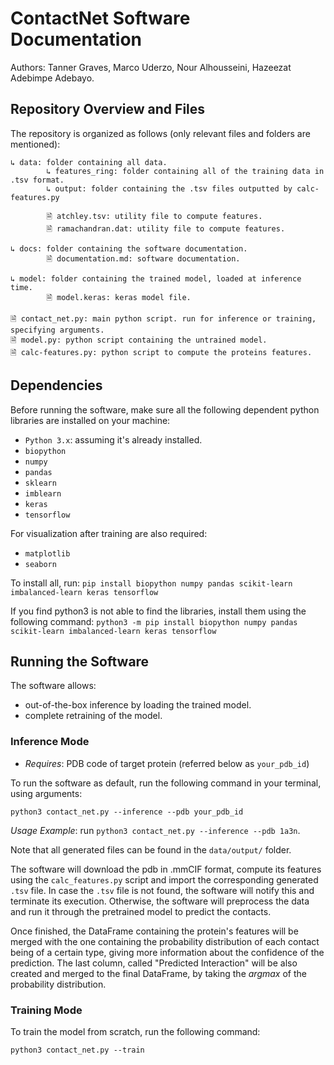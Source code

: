 # ContactNet Software Documentation

Authors: Tanner Graves, Marco Uderzo, Nour Alhousseini, Hazeezat Adebimpe Adebayo.

## Repository Overview and Files

The repository is organized as follows (only relevant files and folders are mentioned):

```
↳ data: folder containing all data.
        ↳ features_ring: folder containing all of the training data in .tsv format.
        ↳ output: folder containing the .tsv files outputted by calc-features.py

        🗎 atchley.tsv: utility file to compute features.
        🗎 ramachandran.dat: utility file to compute features.

↳ docs: folder containing the software documentation.
        🗎 documentation.md: software documentation.

↳ model: folder containing the trained model, loaded at inference time.
        🗎 model.keras: keras model file.
      
🗎 contact_net.py: main python script. run for inference or training, specifying arguments.
🗎 model.py: python script containing the untrained model.
🗎 calc-features.py: python script to compute the proteins features.
```

## Dependencies

Before running the software, make sure all the following dependent python libraries are installed on your machine:

- `Python 3.x`: assuming it's already installed.
- `biopython`
- `numpy`
- `pandas`
- `sklearn`
- `imblearn`
- `keras`
- `tensorflow`

For visualization after training are also required:
- `matplotlib`
- `seaborn`

To install all, run: `pip install biopython numpy pandas scikit-learn imbalanced-learn keras tensorflow` 

If you find python3 is not able to find the libraries, install them using the following command: `python3 -m pip install biopython numpy pandas scikit-learn imbalanced-learn keras tensorflow`



## Running the Software

The software allows:
- out-of-the-box inference by loading the trained model.
- complete retraining of the model.

### Inference Mode

- _Requires_: PDB code of target protein (referred below as `your_pdb_id`)
 
To run the software as default, run the following command in your terminal, using arguments:

`python3 contact_net.py --inference --pdb your_pdb_id`

*Usage Example*: run `python3 contact_net.py --inference --pdb 1a3n`.

Note that all generated files can be found in the `data/output/` folder. 

The software will download the pdb in .mmCIF format, compute its features using the `calc_features.py` script and import the corresponding generated `.tsv` file. In case the `.tsv` file is not found, the software will notify this and terminate its execution. Otherwise, the software will preprocess the data and run it through the pretrained model to predict the contacts.

Once finished, the DataFrame containing the protein's features will be merged with the one containing the probability distribution of each contact being of a certain type, giving more information about the confidence of the prediction. The last column, called "Predicted Interaction" will be also created and merged to the final DataFrame, by taking the *argmax* of the probability distribution.

### Training Mode

To train the model from scratch, run the following command:

`python3 contact_net.py --train`




